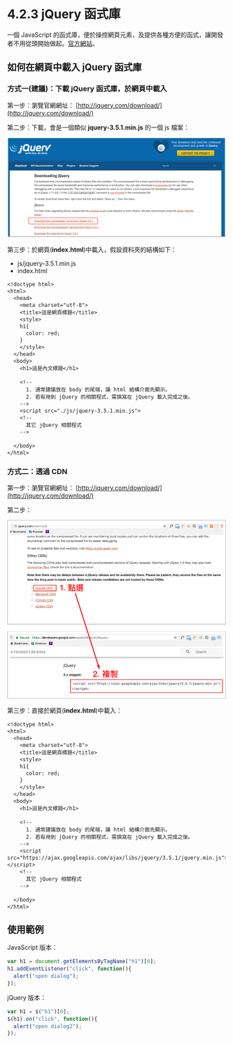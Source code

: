 # 4.2.3 jQuery 函式庫

一個 JavaScript 的函式庫，便於操控網頁元素，及提供各種方便的函式，讓開發者不用從頭開始做起。[官方網站](http://jquery.com/)。

## 如何在網頁中載入 jQuery 函式庫

### 方式一\(建議\)：下載 jQuery 函式庫，於網頁中載入

第一步：瀏覽官網網址： [http://jquery.com/download/](http://jquery.com/download/)

第二步：下載，會是一個類似 **jquery-3.5.1.min.js** 的一個 js 檔案：

![jQuery &#x4E0B;&#x8F09;](../../.gitbook/assets/jquery_download%20%281%29.png)

第三步：於網頁\(**index.html**\)中載入，假設資料夾的結構如下：

* js/jquery-3.5.1.min.js
* index.html

```markup
<!doctype html>
<html>
  <head>
    <meta charset="utf-8">
    <title>這是網頁標題</title>
    <style>
    h1{
      color: red;
    }
    </style>
  </head>
  <body>
    <h1>這是內文標題</h1>

    <!--
      1. 通常建議放在 body 的尾端，讓 html 結構介面先顯示。
      2. 若有用到 jQuery 的相關程式，需撰寫在 jQuery 載入完成之後。
    -->
    <script src="./js/jquery-3.5.1.min.js">
    <!--
      其它 jQuery 相關程式
    -->

  </body>
</html>
```

### 方式二：透過 CDN

第一步：瀏覽官網網址： [http://jquery.com/download/](http://jquery.com/download/)

第二步：

![](../../.gitbook/assets/jquery_download_by_cdn.png)

第三步：直接於網頁\(**index.html**\)中載入：

```markup
<!doctype html>
<html>
  <head>
    <meta charset="utf-8">
    <title>這是網頁標題</title>
    <style>
    h1{
      color: red;
    }
    </style>
  </head>
  <body>
    <h1>這是內文標題</h1>

    <!--
      1. 通常建議放在 body 的尾端，讓 html 結構介面先顯示。
      2. 若有用到 jQuery 的相關程式，需撰寫在 jQuery 載入完成之後。
    -->
    <script src="https://ajax.googleapis.com/ajax/libs/jquery/3.5.1/jquery.min.js"></script>
    <!--
      其它 jQuery 相關程式
    -->

  </body>
</html>
```

## 使用範例

JavaScript 版本：

```javascript
var h1 = document.getElementsByTagName("h1")[0];
h1.addEventListener("click", function(){
  alert("open dialog");
});
```

jQuery 版本：

```javascript
var h1 = $("h1")[0];
$(h1).on("click", function(){
  alert("open dialog2");
});
```

